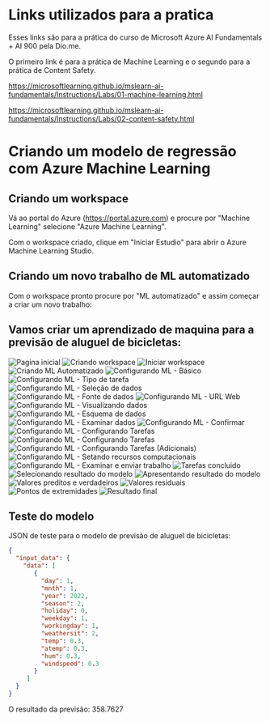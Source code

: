 # Links utilizados para a pratica

Esses links são para a prática do curso de Microsoft Azure AI Fundamentals + AI 900 pela Dio.me.

O primeiro link é para a prática de Machine Learning e o segundo para a prática de Content Safety.

https://microsoftlearning.github.io/mslearn-ai-fundamentals/Instructions/Labs/01-machine-learning.html

https://microsoftlearning.github.io/mslearn-ai-fundamentals/Instructions/Labs/02-content-safety.html

# Criando um modelo de regressão com Azure Machine Learning

## Criando um workspace

Vá ao portal do Azure (https://portal.azure.com) e procure por "Machine Learning" selecione "Azure Machine Learning".

Com o workspace criado, clique em "Iniciar Estudio" para abrir o Azure Machine Learning Studio.

## Criando um novo trabalho de ML automatizado

Com o workspace pronto procure por "ML automatizado" e assim começar a criar um novo trabalho:

## Vamos criar um aprendizado de maquina para a previsão de aluguel de bicicletas:

![Pagina inicial](https://github.com/hodfernando/Dio_Microsoft_Azure_AI_Fundamentals_AI900/raw/main/Desafio%201/imagens/1.png)
![Criando workspace](https://github.com/hodfernando/Dio_Microsoft_Azure_AI_Fundamentals_AI900/raw/main/Desafio%201/imagens/2.png)
![Iniciar workspace](https://github.com/hodfernando/Dio_Microsoft_Azure_AI_Fundamentals_AI900/raw/main/Desafio%201/imagens/3.png)
![Criando ML Automatizado](https://github.com/hodfernando/Dio_Microsoft_Azure_AI_Fundamentals_AI900/raw/main/Desafio%201/imagens/4.png)
![Configurando ML - Básico](https://github.com/hodfernando/Dio_Microsoft_Azure_AI_Fundamentals_AI900/raw/main/Desafio%201/imagens/5.png)
![Configurando ML - Tipo de tarefa](https://github.com/hodfernando/Dio_Microsoft_Azure_AI_Fundamentals_AI900/raw/main/Desafio%201/imagens/6.png)
![Configurando ML - Seleção de dados](https://github.com/hodfernando/Dio_Microsoft_Azure_AI_Fundamentals_AI900/raw/main/Desafio%201/imagens/7.png)
![Configurando ML - Fonte de dados](https://github.com/hodfernando/Dio_Microsoft_Azure_AI_Fundamentals_AI900/raw/main/Desafio%201/imagens/8.png)
![Configurando ML - URL Web](https://github.com/hodfernando/Dio_Microsoft_Azure_AI_Fundamentals_AI900/raw/main/Desafio%201/imagens/9.png)
![Configurando ML - Visualizando dados](https://github.com/hodfernando/Dio_Microsoft_Azure_AI_Fundamentals_AI900/raw/main/Desafio%201/imagens/10.png)
![Configurando ML - Esquema de dados](https://github.com/hodfernando/Dio_Microsoft_Azure_AI_Fundamentals_AI900/raw/main/Desafio%201/imagens/11.png)
![Configurando ML - Examinar dados](https://github.com/hodfernando/Dio_Microsoft_Azure_AI_Fundamentals_AI900/raw/main/Desafio%201/imagens/12.png)
![Configurando ML - Confirmar](https://github.com/hodfernando/Dio_Microsoft_Azure_AI_Fundamentals_AI900/raw/main/Desafio%201/imagens/13.png)
![Configurando ML - Configurando Tarefas](https://github.com/hodfernando/Dio_Microsoft_Azure_AI_Fundamentals_AI900/raw/main/Desafio%201/imagens/14.png)
![Configurando ML - Configurando Tarefas](https://github.com/hodfernando/Dio_Microsoft_Azure_AI_Fundamentals_AI900/raw/main/Desafio%201/imagens/15.png)
![Configurando ML - Configurando Tarefas (Adicionais)](https://github.com/hodfernando/Dio_Microsoft_Azure_AI_Fundamentals_AI900/raw/main/Desafio%201/imagens/16.png)
![Configurando ML - Setando recursos computacionais](https://github.com/hodfernando/Dio_Microsoft_Azure_AI_Fundamentals_AI900/raw/main/Desafio%201/imagens/17.png)
![Configurando ML - Examinar e enviar trabalho](https://github.com/hodfernando/Dio_Microsoft_Azure_AI_Fundamentals_AI900/raw/main/Desafio%201/imagens/18.png)
![Tarefas concluido](https://github.com/hodfernando/Dio_Microsoft_Azure_AI_Fundamentals_AI900/raw/main/Desafio%201/imagens/19.png)
![Selecionando resultado do modelo](https://github.com/hodfernando/Dio_Microsoft_Azure_AI_Fundamentals_AI900/raw/main/Desafio%201/imagens/20.png)
![Apresentando resultado do modelo](https://github.com/hodfernando/Dio_Microsoft_Azure_AI_Fundamentals_AI900/raw/main/Desafio%201/imagens/21.png)
![Valores preditos e verdadeiros](https://github.com/hodfernando/Dio_Microsoft_Azure_AI_Fundamentals_AI900/raw/main/Desafio%201/imagens/22.png)
![Valores residuais](https://github.com/hodfernando/Dio_Microsoft_Azure_AI_Fundamentals_AI900/raw/main/Desafio%201/imagens/23.png)
![Pontos de extremidades](https://github.com/hodfernando/Dio_Microsoft_Azure_AI_Fundamentals_AI900/raw/main/Desafio%201/imagens/24.png)
![Resultado final](https://github.com/hodfernando/Dio_Microsoft_Azure_AI_Fundamentals_AI900/raw/main/Desafio%201/imagens/25.png)

## Teste do modelo

JSON de teste para o modelo de previsão de aluguel de bicicletas:

``` JSON
{
  "input_data": {
    "data": [
       {
         "day": 1,
         "mnth": 1,   
         "year": 2022,
         "season": 2,
         "holiday": 0,
         "weekday": 1,
         "workingday": 1,
         "weathersit": 2, 
         "temp": 0.3, 
         "atemp": 0.3,
         "hum": 0.3,
         "windspeed": 0.3 
       }
     ]
  }
}
```

O resultado da previsão: 358.7627
